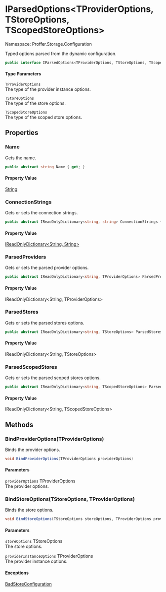 # IParsedOptions&lt;TProviderOptions, TStoreOptions, TScopedStoreOptions&gt;

Namespace: Proffer.Storage.Configuration

Typed options parsed from the dynamic configuration.

```csharp
public interface IParsedOptions<TProviderOptions, TStoreOptions, TScopedStoreOptions>
```

#### Type Parameters

`TProviderOptions`<br>
The type of the provider instance options.

`TStoreOptions`<br>
The type of the store options.

`TScopedStoreOptions`<br>
The type of the scoped store options.

## Properties

### **Name**

Gets the name.

```csharp
public abstract string Name { get; }
```

#### Property Value

[String](https://docs.microsoft.com/en-us/dotnet/api/system.string)<br>

### **ConnectionStrings**

Gets or sets the connection strings.

```csharp
public abstract IReadOnlyDictionary<string, string> ConnectionStrings { get; set; }
```

#### Property Value

[IReadOnlyDictionary&lt;String, String&gt;](https://docs.microsoft.com/en-us/dotnet/api/system.collections.generic.ireadonlydictionary-2)<br>

### **ParsedProviders**

Gets or sets the parsed provider options.

```csharp
public abstract IReadOnlyDictionary<string, TProviderOptions> ParsedProviders { get; set; }
```

#### Property Value

IReadOnlyDictionary&lt;String, TProviderOptions&gt;<br>

### **ParsedStores**

Gets or sets the parsed stores options.

```csharp
public abstract IReadOnlyDictionary<string, TStoreOptions> ParsedStores { get; set; }
```

#### Property Value

IReadOnlyDictionary&lt;String, TStoreOptions&gt;<br>

### **ParsedScopedStores**

Gets or sets the parsed scoped stores options.

```csharp
public abstract IReadOnlyDictionary<string, TScopedStoreOptions> ParsedScopedStores { get; set; }
```

#### Property Value

IReadOnlyDictionary&lt;String, TScopedStoreOptions&gt;<br>

## Methods

### **BindProviderOptions(TProviderOptions)**

Binds the provider options.

```csharp
void BindProviderOptions(TProviderOptions providerOptions)
```

#### Parameters

`providerOptions` TProviderOptions<br>
The provider options.

### **BindStoreOptions(TStoreOptions, TProviderOptions)**

Binds the store options.

```csharp
void BindStoreOptions(TStoreOptions storeOptions, TProviderOptions providerInstanceOptions)
```

#### Parameters

`storeOptions` TStoreOptions<br>
The store options.

`providerInstanceOptions` TProviderOptions<br>
The provider instance options.

#### Exceptions

[BadStoreConfiguration](./proffer.storage.exceptions.badstoreconfiguration.md)<br>
